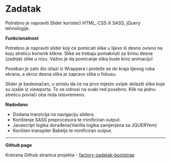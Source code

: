 # Zadatak

Potrebno je napraviti Slider koristeći HTML, CSS ili SASS, jQuery tehnologije.

**Funkcionalnost**

Potrebno je napraviti slider koji će pomicati slike u lijevo ili desno ovisno na koju
strelicu korisnik klikne. Slike se trebaju pomaknuti za širinu desne (zadnje) slike u
nizu. Važno je da pomicanje slika bude kroz animaciju!

Poseban je zato što izlazi iz Wrappera i proteže se do kraja lijevog ruba ekrana, a
skroz desna slika je zapravo slika u fokusu.

Slider je beskonačan, u smislu da će na prvo mjesto uvijek dolaziti slike koje su
izašle iz viewporta. To se odnosi na svaki red posebno. Klik na jednu strelicu
povlači oba reda istovremeno.

**Nadodano**

- Dodana tranzicija na navigaciju slidera.
- Korištenje SASS preprocesora te minificiran output.
- Javascript logika dorađena(Vanilla logika zamjenjena sa JQUERYem)
- Korišten transpiler Babeljs te minificiran output.

_______

**Github page**

Kreirana Github stranica projekta - [factory-zadatak-bootstrap](https://igver.github.io/factory-zadatak-bootstrap/)
